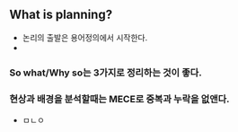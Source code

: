 ## What is planning?
- 논리의 출발은 용어정의에서 시작한다.
- 
### So what/Why so는 3가지로 정리하는 것이 좋다.
### 현상과 배경을 분석할때는 MECE로 중복과 누락을 없앤다.
- ㅁㄴㅇ
 
<!--stackedit_data:
eyJoaXN0b3J5IjpbNTE3MDc5MzIxLC0yMDg4NzQ2NjEyXX0=
-->